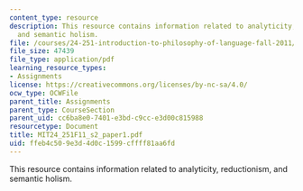 ```yaml
---
content_type: resource
description: This resource contains information related to analyticity, reductionism,
  and semantic holism.
file: /courses/24-251-introduction-to-philosophy-of-language-fall-2011/ffeb4c509e3d4d0c1599cffff81aa6fd_MIT24_251F11_s2_paper1.pdf
file_size: 47439
file_type: application/pdf
learning_resource_types:
- Assignments
license: https://creativecommons.org/licenses/by-nc-sa/4.0/
ocw_type: OCWFile
parent_title: Assignments
parent_type: CourseSection
parent_uid: cc6ba8e0-7401-e3bd-c9cc-e3d00c815988
resourcetype: Document
title: MIT24_251F11_s2_paper1.pdf
uid: ffeb4c50-9e3d-4d0c-1599-cffff81aa6fd
---
```

This resource contains information related to analyticity, reductionism, and semantic holism.